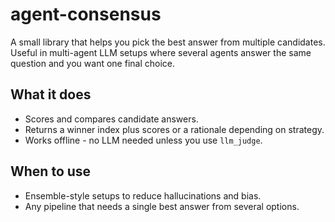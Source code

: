 # agent-consensus

A small library that helps you pick the best answer from multiple candidates. Useful in multi-agent LLM setups where several agents answer the same question and you want one final choice.

## What it does
- Scores and compares candidate answers.
- Returns a winner index plus scores or a rationale depending on strategy.
- Works offline - no LLM needed unless you use `llm_judge`.

## When to use
- Ensemble-style setups to reduce hallucinations and bias.
- Any pipeline that needs a single best answer from several options.
